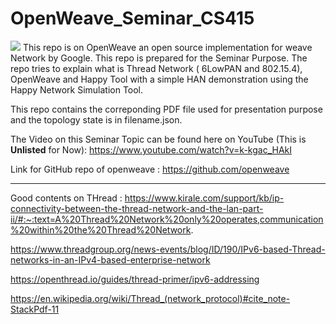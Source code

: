# OpenWeave_Seminar_CS415

<img src = "https://openweave.io/images/ow-logo-weave.png">
This repo is on OpenWeave an open source implementation for weave Network by Google. This repo is prepared for the Seminar Purpose. The repo tries to explain what is Thread Network ( 6LowPAN and 802.15.4), OpenWeave and Happy Tool with a simple HAN demonstration using the Happy Network Simulation Tool.   



This repo contains the correponding PDF file used for presentation purpose and the topology state is in filename.json.


The Video on this Seminar Topic can be found here  on YouTube (This is **Unlisted** for Now): https://www.youtube.com/watch?v=k-kgac_HAkI


Link for GitHub repo  of openweave : https://github.com/openweave


***


Good contents on THread :
https://www.kirale.com/support/kb/ip-connectivity-between-the-thread-network-and-the-lan-part-ii/#:~:text=A%20Thread%20Network%20only%20operates,communication%20within%20the%20Thread%20Network.

https://www.threadgroup.org/news-events/blog/ID/190/IPv6-based-Thread-networks-in-an-IPv4-based-enterprise-network


https://openthread.io/guides/thread-primer/ipv6-addressing


https://en.wikipedia.org/wiki/Thread_(network_protocol)#cite_note-StackPdf-11









